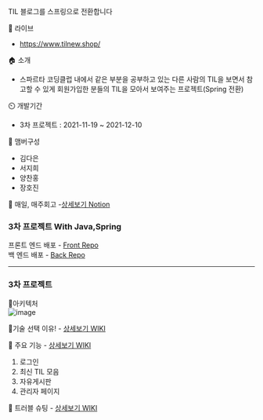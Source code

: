 TIL 블로그를 스프링으로 전환합니다

🔗 라이브
- https://www.tilnew.shop/

🏠 소개 
- 스파르타 코딩클럽 내에서 같은 부분을 공부하고 있는 다른 사람의 TIL을 보면서 참고할 수 있게 회원가입한 분들의 TIL을 모아서 보여주는 프로젝트(Spring 전환)

⏲️ 개발기간
- 3차 프로젝트 : 2021-11-19 ~ 2021-12-10

🧙 맴버구성
- 김다은 <br>
- 서지희 <br>
- 양찬홍 <br>
- 장호진 <br>

📌 매일, 매주회고 
-[상세보기 Notion](https://www.notion.so/511-6fa7c25342d549cda5321849a9336844)


### 3차 프로젝트 With Java,Spring<br>
프론트 엔드 배포 - [Front Repo](https://github.com/slcommunity/til-front)
<br>
백 엔드 배포     - [Back Repo](https://github.com/slcommunity/til-back)


---

### 3차 프로젝트
📌아키텍처
<br>
![image](https://user-images.githubusercontent.com/90807343/145507697-451af947-a972-4683-ac4f-18dff8b0a6f0.png)

📌기술 선택 이유!  - [상세보기 WIKI](https://github.com/slcommunity/511/wiki/3.-%EA%B8%B0%EC%88%A0-%EC%84%A0%ED%83%9D-%EC%9D%B4%EC%9C%A0)

📌 주요 기능  - [상세보기 WIKI](https://github.com/slcommunity/511/wiki/4.-%EC%A3%BC%EC%9A%94-%EA%B8%B0%EB%8A%A5-%EC%86%8C%EA%B0%9C)
1. 로그인
2. 최신 TIL 모음
3. 자유게시판
4. 관리자 페이지

📌 트러블 슈팅 - [상세보기 WIKI](https://github.com/slcommunity/511/wiki/7.-%ED%8A%B8%EB%9F%AC%EB%B8%94-%EC%8A%88%ED%8C%85)

